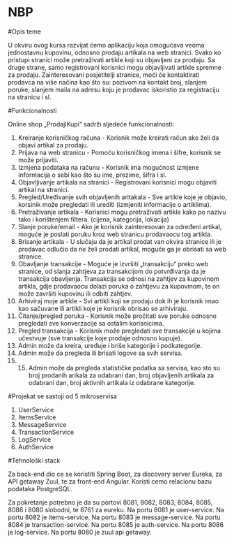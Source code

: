 # NBP

#Opis teme 

U okviru ovog kursa razvijat ćemo aplikaciju koja omogućava veoma jednostavnu kupovinu, odnosno prodaju artikala na web stranici. Svako ko pristupi stranici može pretraživati artikle koji su objavljeni za prodaju. Sa druge strane,  samo registrovani korisnici mogu objavljivati artikle spremne za prodaju. Zainteresovani posjetitelji stranice, moći će kontaktirati prodavca na više načina kao što su: pozivom na kontakt broj, slanjem poruke, slanjem maila na adresu koju je prodavac iskoristio za registraciju na stranicu i sl.

#Funkcionalnosti

Online shop „ProdajIKupi“ sadrži sljedeće funkcionalnosti:
1.	Kreiranje korisničkog računa - Korisnik može kreirati račun ako želi da objavi artikal za prodaju.
2.	Prijava na web stranicu - Pomoću korisničkog imena i šifre, korisnik se može prijaviti.
3.	Izmjena podataka na računu - Korisnik ima mogućnost izmjene informacija o sebi kao što su ime, prezime, šifra i sl.
4.	Objavljivanje artikala na stranici - Registrovani korisnici mogu objaviti artikal na stranici.
5.	Pregled/Uređivanje svih objavljenih aritakala - Sve artikle koje je objavio, korsinik može pregledati ili urediti (izmjeniti informacije o artiklima).
6.	Pretraživanje artikala - Korisnici mogu pretraživati artikle kako po nazivu tako i korištenjem filtera. (cijena, kategorija, lokacija)
7.	Slanje poruke/email - Ako je korisnik zainteresovan za određeni artikal, moguće je poslati poruku kroz web stranicu prodavaocu tog artikla.
8.	Brisanje artikala - U slučaju da je artikal prodat van okvira stranice ili je prodavac odlučio da ne želi prodati artikal, moguće ga je obrisati sa web stranice.
9.	Obavljanje transakcije - Moguće je izvršiti „transakciju“ preko web stranice, od slanja zahtjeva za transakcijom do potvrđivanja da je transakcija obavljenja. Transakcija se odnosi na zahtjev za kupovinom artikla, gdje prodavaocu dolazi poruka o zahtjevu za kupovinom, te on može završiti kupovinu ili odbiti zahtjev.
10.	Arhiviraj moje artikle - Svi artikli koji se prodaju dok ih je korisnik imao kao sačuvane ili artikli koje je korisnik obrisao se arhiviraju.
11.	Čitanje/pregled poruka - Korisnik može pročitati sve poruke odnosno pregledati sve konverzacije sa ostalim korisnicima.
12.	Pregled transakcija - Korisnik može pregledati sve transakcije u kojima učestvuje (sve transakcije koje prodaje odnosno kupuje). 
13.	Admin može da kreira, uređuje i briše kategorije i podkategorije.
14.	Admin može da pregleda ili brisati logove sa svih servisa.
15.	15.	Admin može da pregleda statističke podatka sa servisa, kao sto su broj prodanih arikala za odabrani dan, broj objavljenih artikala za odabrani dan, broj aktivnih artikala iz odabrane kategorije.



#Projekat se sastoji od 5 mikroservisa

1.	UserService
2.	ItemsService
3.	MessageService
4.	TransactionService
5.	LogService
6.	AuthService


#Tehnološki stack

Za back-end dio ce se koristiti Spring Boot, za discovery server Eureka, za API getaway Zuul, te za front-end Angular. Koristi cemo relacionu bazu podataka PostgreSQL.

Za pokretanje potrebno je da su portovi 8081, 8082, 8083, 8084, 8085, 8086 i 8080 slobodni, te 8761 za eureku. Na portu 8081 je user-service. Na portu 8082 je items-service. Na portu 8083 je message-service. Na portu 8084 je transaction-service. Na portu 8085 je auth-service. Na portu 8086 je log-service. Na portu 8080 je zuul api getaway.

